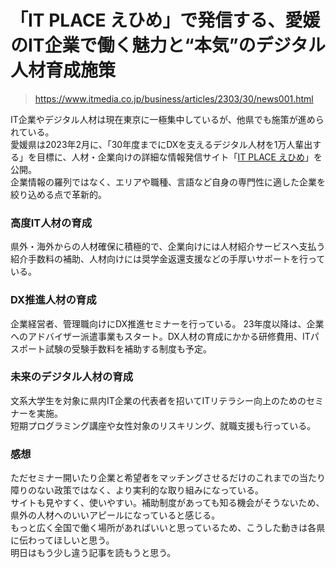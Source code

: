 # 「IT PLACE えひめ」で発信する、愛媛のIT企業で働く魅力と“本気”のデジタル人材育成施策
> https://www.itmedia.co.jp/business/articles/2303/30/news001.html
  
  IT企業やデジタル人材は現在東京に一極集中しているが、他県でも施策が進められている。  
  愛媛県は2023年2月に、「30年度までにDXを支えるデジタル人材を1万人輩出する」を目標に、人材・企業向けの詳細な情報発信サイト「[IT PLACE えひめ](https://it-place-ehime.jp/)」を公開。  
  企業情報の羅列ではなく、エリアや職種、言語など自身の専門性に適した企業を絞り込める点で革新的。  
  ### 高度IT人材の育成
  県外・海外からの人材確保に積極的で、企業向けには人材紹介サービスへ支払う紹介手数料の補助、人材向けには奨学金返還支援などの手厚いサポートを行っている。  
  ### DX推進人材の育成  
  企業経営者、管理職向けにDX推進セミナーを行っている。
  23年度以降は、企業へのアドバイザー派遣事業もスタート。DX人材の育成にかかる研修費用、ITパスポート試験の受験手数料を補助する制度も予定。  
  ### 未来のデジタル人材の育成  
  文系大学生を対象に県内IT企業の代表者を招いてITリテラシー向上のためのセミナーを実施。  
  短期プログラミング講座や女性対象のリスキリング、就職支援も行っている。  
  
  ### 感想
  ただセミナー開いたり企業と希望者をマッチングさせるだけのこれまでの当たり障りのない政策ではなく、より実利的な取り組みになっている。  
  サイトも見やすく、使いやすい。補助制度があっても知る機会がそうないため、県外の人材へのいいアピールになっていると感じる。  
  もっと広く全国で働く場所があればいいと思っているため、こうした動きは各県に伝わってほしいと思う。  
  明日はもう少し違う記事を読もうと思う。
